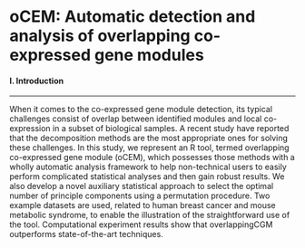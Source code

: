 # oCEM: Automatic detection and analysis of overlapping co-expressed gene modules
#### I. Introduction
---
When it comes to the co-expressed gene module detection, its typical challenges consist of overlap between identified modules and local co-expression in a subset of biological samples. A recent study have reported that the decomposition methods are the most appropriate ones for solving these challenges. In this study, we represent an R tool, termed overlapping co-expressed gene module (oCEM), which possesses those methods with a wholly automatic analysis framework to help non-technical users to easily perform complicated statistical analyses and then gain robust results. We also develop a novel auxiliary statistical approach to select the optimal number of principle components using a permutation procedure. Two example datasets are used, related to human breast cancer and mouse metabolic syndrome, to enable the illustration of the straightforward use of the tool. Computational experiment results show that overlappingCGM outperforms state-of-the-art techniques.
